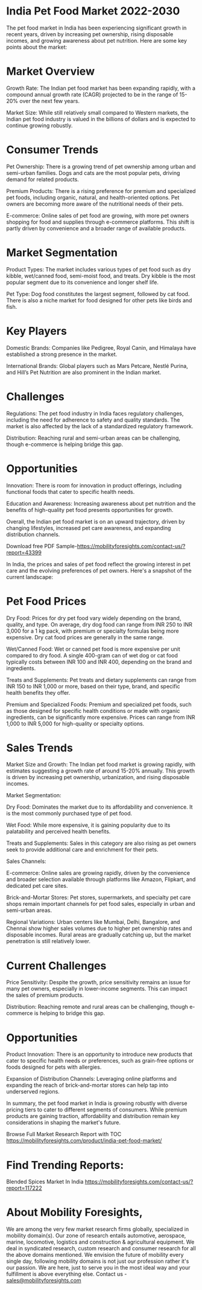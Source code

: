 # India Pet Food Market 2022-2030

The pet food market in India has been experiencing significant growth in recent years, driven by increasing pet ownership, rising disposable incomes, and growing awareness about pet nutrition. Here are some key points about the market:

# Market Overview

Growth Rate: The Indian pet food market has been expanding rapidly, with a compound annual growth rate (CAGR) projected to be in the range of 15-20% over the next few years.

Market Size: While still relatively small compared to Western markets, the Indian pet food industry is valued in the billions of dollars and is expected to continue growing robustly.

# Consumer Trends

Pet Ownership: There is a growing trend of pet ownership among urban and semi-urban families. Dogs and cats are the most popular pets, driving demand for related products.

Premium Products: There is a rising preference for premium and specialized pet foods, including organic, natural, and health-oriented options. Pet owners are becoming more aware of the nutritional needs of their pets.

E-commerce: Online sales of pet food are growing, with more pet owners shopping for food and supplies through e-commerce platforms. This shift is partly driven by convenience and a broader range of available products.

# Market Segmentation

Product Types: The market includes various types of pet food such as dry kibble, wet/canned food, semi-moist food, and treats. Dry kibble is the most popular segment due to its convenience and longer shelf life.

Pet Type: Dog food constitutes the largest segment, followed by cat food. There is also a niche market for food designed for other pets like birds and fish.

# Key Players

Domestic Brands: Companies like Pedigree, Royal Canin, and Himalaya have established a strong presence in the market.

International Brands: Global players such as Mars Petcare, Nestlé Purina, and Hill’s Pet Nutrition are also prominent in the Indian market.

# Challenges

Regulations: The pet food industry in India faces regulatory challenges, including the need for adherence to safety and quality standards. The market is also affected by the lack of a standardized regulatory framework.

Distribution: Reaching rural and semi-urban areas can be challenging, though e-commerce is helping bridge this gap.

# Opportunities

Innovation: There is room for innovation in product offerings, including functional foods that cater to specific health needs.

Education and Awareness: Increasing awareness about pet nutrition and the benefits of high-quality pet food presents opportunities for growth.

Overall, the Indian pet food market is on an upward trajectory, driven by changing lifestyles, increased pet care awareness, and expanding distribution channels.

Download free PDF Sample-https://mobilityforesights.com/contact-us/?report=43399

In India, the prices and sales of pet food reflect the growing interest in pet care and the evolving preferences of pet owners. Here's a snapshot of the current landscape:

# Pet Food Prices

Dry Food: Prices for dry pet food vary widely depending on the brand, quality, and type. On average, dry dog food can range from INR 250 to INR 3,000 for a 1 kg pack, with premium or specialty formulas being more expensive. Dry cat food prices are generally in the same range.

Wet/Canned Food: Wet or canned pet food is more expensive per unit compared to dry food. A single 400-gram can of wet dog or cat food typically costs between INR 100 and INR 400, depending on the brand and ingredients.

Treats and Supplements: Pet treats and dietary supplements can range from INR 150 to INR 1,000 or more, based on their type, brand, and specific health benefits they offer.

Premium and Specialized Foods: Premium and specialized pet foods, such as those designed for specific health conditions or made with organic ingredients, can be significantly more expensive. Prices can range from INR 1,000 to INR 5,000 for high-quality or specialty options.

# Sales Trends

Market Size and Growth: The Indian pet food market is growing rapidly, with estimates suggesting a growth rate of around 15-20% annually. This growth is driven by increasing pet ownership, urbanization, and rising disposable incomes.

Market Segmentation:

Dry Food: Dominates the market due to its affordability and convenience. It is the most commonly purchased type of pet food.

Wet Food: While more expensive, it is gaining popularity due to its palatability and perceived health benefits.

Treats and Supplements: Sales in this category are also rising as pet owners seek to provide additional care and enrichment for their pets.

Sales Channels:

E-commerce: Online sales are growing rapidly, driven by the convenience and broader selection available through platforms like Amazon, Flipkart, and dedicated pet care sites.

Brick-and-Mortar Stores: Pet stores, supermarkets, and specialty pet care shops remain important channels for pet food sales, especially in urban and semi-urban areas.

Regional Variations: Urban centers like Mumbai, Delhi, Bangalore, and Chennai show higher sales volumes due to higher pet ownership rates and disposable incomes. Rural areas are gradually catching up, but the market penetration is still relatively lower.

# Current Challenges

Price Sensitivity: Despite the growth, price sensitivity remains an issue for many pet owners, especially in lower-income segments. This can impact the sales of premium products.

Distribution: Reaching remote and rural areas can be challenging, though e-commerce is helping to bridge this gap.

# Opportunities

Product Innovation: There is an opportunity to introduce new products that cater to specific health needs or preferences, such as grain-free options or foods designed for pets with allergies.

Expansion of Distribution Channels: Leveraging online platforms and expanding the reach of brick-and-mortar stores can help tap into underserved regions.

In summary, the pet food market in India is growing robustly with diverse pricing tiers to cater to different segments of consumers. While premium products are gaining traction, affordability and distribution remain key considerations in shaping the market's future.

Browse Full Market Research Report with TOC https://mobilityforesights.com/product/india-pet-food-market/

# Find Trending Reports:

Blended Spices Market In India https://mobilityforesights.com/contact-us/?report=117222


# About Mobility Foresights,
We are among the very few market research firms globally, specialized in mobility domain(s). Our zone of research entails automotive, aerospace, marine, locomotive, logistics and construction & agricultural equipment. We deal in syndicated research, custom research and consumer research for all the above domains mentioned.
We envision the future of mobility every single day, following mobility domains is not just our profession rather it's our passion. We are here, just to serve you in the most ideal way and your fulfillment is above everything else. Contact us -  sales@mobilityforesights.com
